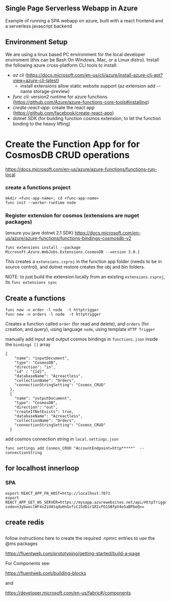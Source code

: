 
## Single Page Serverless Webapp in Azure

Example of running a SPA webapp on azure, built with a react frontend and a serverless javascript backend

## Environment Setup

We are using a linux based PC environment for the local developer enviroment (this can be Bash On Windows, Mac, or a Linux distro). Install the following azure cross-platform CLI tools to install:

* _az cli_ (https://docs.microsoft.com/en-us/cli/azure/install-azure-cli-apt?view=azure-cli-latest)
  * install extensions allow static website support (az extension add --name storage-preview)
* _func cli_: version2 runtime for azure functions  (https://github.com/Azure/azure-functions-core-tools#installing)
* _create-react-app_: create the react app (https://github.com/facebook/create-react-app)
* dotnet SDK (for building function cosmos extension, to let the function binding to the heavy lifting)



# Create the Function App for for CosmosDB CRUD operations
https://docs.microsoft.com/en-us/azure/azure-functions/functions-run-local

### create a  functions project
```
mkdir <func-app-name>; cd <func-app-name>
func init --worker-runtime node
```

### Register extension for cosmos (extensions are nuget packages)

(ensure you jave dotnet 2.1 SDK)
https://docs.microsoft.com/en-us/azure/azure-functions/functions-bindings-cosmosdb-v2

```
func extensions install --package Microsoft.Azure.WebJobs.Extensions.CosmosDB --version 3.0.1
```

This creates a ```extensions.csproj``` in the function app folder (needs to be in source control), and dotnet restore creates the obj and bin folders.

NOTE: to just build the extension locally from an existing ```extensions.csproj```, its ```func extensions sync```

## Create a functions

```
func new -n order -l node  -t httptrigger
func new -n orders -l node  -t httptrigger
```

Creates a function called `order` (for read and delete), and `orders` (for creation, and query), using language `node`, using template `HTTP Trigger` 

manually add input and output cosmos bindings in `functions.json` inside the `bindings []` array
```
{
    "name": "inputDocument",
    "type": "CosmosDB",
    "direction": "in",
    "id" : "{id}",
    "databaseName": "Azreactless",
    "collectionName": "Orders",
    "connectionStringSetting": "Cosmos_CRUD"
  },
  {
    "name": "outputDocument",
    "type": "CosmosDB",
    "direction": "out",
    "createIfNotExists": true,
    "databaseName": "Azreactless",
    "collectionName": "Orders",
    "connectionStringSetting": "Cosmos_CRUD"
  }
```    
add cosmos connection string in `local.settings.json`

```
func settings add Cosmos_CRUD "AccountEndpoint=http*****"  --connectionString
```

## for localhost innerloop
### SPA

```
export REACT_APP_FN_HOST=http://localhost:7071
export REACT_APP_GET_WS_SERVER=https://mysapp.azurewebsites.net/api/HttpTriggerJS1?code=n3ybwoclWF4xZiUAtqduHnGvfiCJ5dDir1RIcFO1SBfpV4o5aBPboQ==
```

## create redis

##

follow instructions here to create the required .npmrc entries to use the @ms packages

https://fluentweb.com/prototyping/getting-started/build-a-page


For Components see: 

https://fluentweb.com/building-blocks

and 

https://developer.microsoft.com/en-us/fabric#/components

